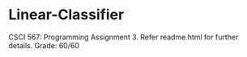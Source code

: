 # Linear-Classifier
  CSCI 567: Programming Assignment 3. Refer readme.html for further details. Grade: 60/60
